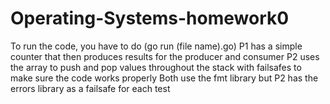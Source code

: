 # Operating-Systems-homework0
To run the code, you have to do (go run (file name).go)
P1 has a simple counter that then produces results for the producer and consumer
P2 uses the array to push and pop values throughout the stack with failsafes to make sure the code works properly
Both use the fmt library but P2 has the errors library as a failsafe for each test

